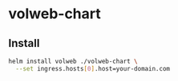 # volweb-chart

## Install
```bash
helm install volweb ./volweb-chart \
  --set ingress.hosts[0].host=your-domain.com
```
